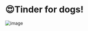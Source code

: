# 😍Tinder for dogs! 

![image](https://github.com/user-attachments/assets/15459bcd-4da1-45cc-a06f-fa48db89547e)

